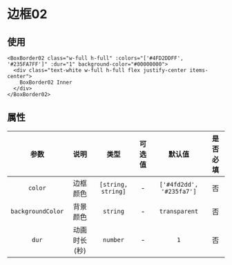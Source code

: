 # 边框02

<demo />

## 使用

```vue
<BoxBorder02 class="w-full h-full" :colors="['#4FD2DDFF', '#235FA7FF']" :dur="1" background-color="#00000000">
  <div class="text-white w-full h-full flex justify-center items-center">
    BoxBorder02 Inner
  </div>
</BoxBorder02>
```

## 属性

|       参数        |     说明     |        类型        | 可选值 |          默认值          | 是否必填 |
| :---------------: | :----------: | :----------------: | :----: | :----------------------: | :------: |
|      `color`      |   边框颜色   | `[string, string]` |   -    | `['#4fd2dd', '#235fa7']` |    否    |
| `backgroundColor` |   背景颜色   |      `string`      |   -    |      `transparent`       |    否    |
|       `dur`       | 动画时长(秒) |      `number`      |   -    |           `1`            |    否    |

